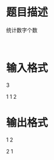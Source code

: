 # 

 
 # 题目描述 
<p>统计数字个数</p>

<p>&nbsp;</p> 

 
 # 输入格式 
<p>3</p>

<p>1&nbsp;1&nbsp;2</p> 

 
 # 输出格式 
<p>1&nbsp;2</p>

<p>2&nbsp;1</p> 
